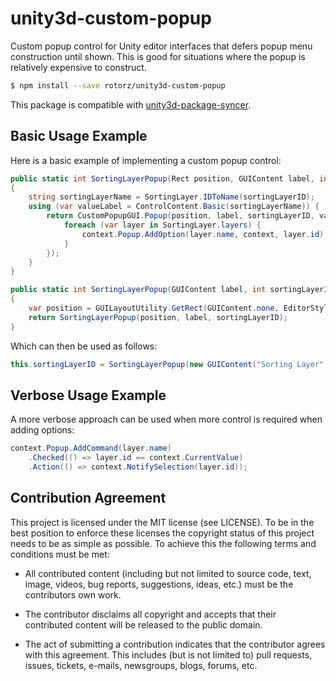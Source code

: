 # unity3d-custom-popup

Custom popup control for Unity editor interfaces that defers popup menu construction until
shown. This is good for situations where the popup is relatively expensive to construct.

```sh
$ npm install --save rotorz/unity3d-custom-popup
```

This package is compatible with [unity3d-package-syncer](https://github.com/rotorz/unity3d-package-syncer).


## Basic Usage Example

Here is a basic example of implementing a custom popup control:

```csharp
public static int SortingLayerPopup(Rect position, GUIContent label, int sortingLayerID)
{
    string sortingLayerName = SortingLayer.IDToName(sortingLayerID);
    using (var valueLabel = ControlContent.Basic(sortingLayerName)) {
        return CustomPopupGUI.Popup(position, label, sortingLayerID, valueLabel, context => {
            foreach (var layer in SortingLayer.layers) {
                context.Popup.AddOption(layer.name, context, layer.id);
            }
        });
    }
}

public static int SortingLayerPopup(GUIContent label, int sortingLayerID)
{
    var position = GUILayoutUtility.GetRect(GUIContent.none, EditorStyles.popup);
    return SortingLayerPopup(position, label, sortingLayerID);
}
```

Which can then be used as follows:

```csharp
this.sortingLayerID = SortingLayerPopup(new GUIContent("Sorting Layer", this.sortingLayerID));
```


## Verbose Usage Example

A more verbose approach can be used when more control is required when adding options:

```csharp
context.Popup.AddCommand(layer.name)
    .Checked(() => layer.id == context.CurrentValue)
    .Action(() => context.NotifySelection(layer.id));
```


## Contribution Agreement

This project is licensed under the MIT license (see LICENSE). To be in the best
position to enforce these licenses the copyright status of this project needs to
be as simple as possible. To achieve this the following terms and conditions
must be met:

- All contributed content (including but not limited to source code, text,
  image, videos, bug reports, suggestions, ideas, etc.) must be the
  contributors own work.

- The contributor disclaims all copyright and accepts that their contributed
  content will be released to the public domain.

- The act of submitting a contribution indicates that the contributor agrees
  with this agreement. This includes (but is not limited to) pull requests, issues,
  tickets, e-mails, newsgroups, blogs, forums, etc.
